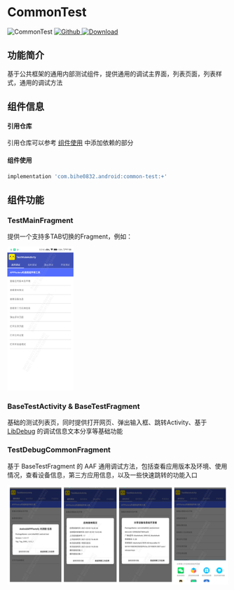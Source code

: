 # CommonTest

![CommonTest](https://img.shields.io/badge/AndroidAppFactory-CommonTest-brightgreen)
[ ![Github](https://img.shields.io/badge/Github-CommonTest-brightgreen?style=social) ](https://github.com/bihe0832/AndroidAppFactory/tree/master/CommonTest)
[ ![Download](https://api.bintray.com/packages/bihe0832/android/common-test/images/download.svg) ](https://bintray.com/bihe0832/android/common-test/_latestVersion)

## 功能简介

基于公共框架的通用内部测试组件，提供通用的调试主界面，列表页面，列表样式，通用的调试方法

## 组件信息

#### 引用仓库

引用仓库可以参考 [组件使用](./../start.md) 中添加依赖的部分

#### 组件使用

```groovy
implementation 'com.bihe0832.android:common-test:+'
```

## 组件功能

### TestMainFragment

提供一个支持多TAB切换的Fragment，例如：

<img src="./common-test/TestMainFragment.png" width="30%"/>

### BaseTestActivity & BaseTestFragment

基础的测试列表页，同时提供打开网页、弹出输入框、跳转Activity、基于 [LibDebug](./../libs/noui/lib-debug.md) 的调试信息文本分享等基础功能

### TestDebugCommonFragment

基于 BaseTestFragment 的 AAF 通用调试方法，包括查看应用版本及环境、使用情况，查看设备信息，第三方应用信息，以及一些快速跳转的功能入口

<img src="./common-test/TestDebugCommonFragment.png" />